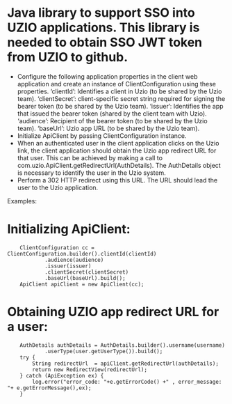 # Java library to support SSO into UZIO applications. This library is needed to obtain SSO JWT token from UZIO to github.

- Configure the following application properties in the client web application and create an instance of ClientConfiguration using these properties.
‘clientId’: Identifies a client in Uzio (to be shared by the Uzio team).
‘clientSecret’: client-specific secret string required for signing the bearer token (to be shared by the Uzio team).
‘issuer’: Identifies the app that issued the bearer token (shared by the client team with Uzio).
‘audience’: Recipient of the bearer token (to be shared by the Uzio team).
‘baseUrl’: Uzio app URL (to be shared by the Uzio team).
- Initialize ApiClient by passing ClientConfiguration instance.
- When an authenticated user in the client application clicks on the Uzio link, the client application should obtain the Uzio app redirect URL for that user. This can be achieved by making a call to com.uzio.ApiClient.getRedirectUrl(AuthDetails). The AuthDetails object is necessary to identify the user in the Uzio system.
- Perform a 302 HTTP redirect using this URL. The URL should lead the user to the Uzio application.


Examples: 

# Initializing ApiClient:
		ClientConfiguration cc = ClientConfiguration.builder().clientId(clientId)
				.audience(audience)
				.issuer(issuer)
				.clientSecret(clientSecret)
				.baseUrl(baseUrl).build();
		ApiClient apiClient = new ApiClient(cc);
		
# Obtaining UZIO app redirect URL for a user:		
		AuthDetails authDetails = AuthDetails.builder().username(username)
    			.userType(user.getUserType()).build();
		try {
			String redirectUrl  = apiClient.getRedirectUrl(authDetails);
			return new RedirectView(redirectUrl);
		} catch (ApiException ex) {
			log.error("error_code: "+e.getErrorCode() +" , error_message: "+ e.getErrorMessage(),ex);
		}

